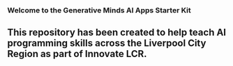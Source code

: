 ### Welcome to the Generative Minds AI Apps Starter Kit

## This repository has been created to help teach AI programming skills across the Liverpool City Region as part of Innovate LCR.

